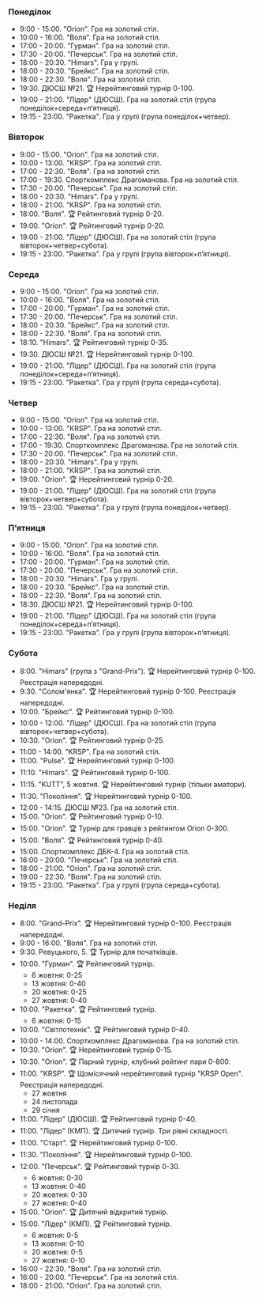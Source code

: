 
<h3 id="monday">Понеділок</h3>

* 9:00 - 15:00. "Orion". Гра на золотий стіл.
* 10:00 - 16:00. "Воля". Гра на золотий стіл.
* 17:00 - 20:00. "Гурман". Гра на золотий стіл.
* 17:30 - 20:00. "Печерськ". Гра на золотий стіл.
* 18:00 - 20:30. "Himars". Гра у групі.
* 18:00 - 20:30. "Брейкс". Гра на золотий стіл.
* 18:00 - 22:30. "Воля". Гра на золотий стіл.
* 19:30. ДЮСШ №21. 🏆 Нерейтинговий турнір 0-100.
* 19:00 - 21:00. "Лідер" (ДЮСШ). Гра на золотий стіл (група понеділок+середа+пʼятниця).
* 19:15 - 23:00. "Ракетка". Гра у групі (група понеділок+четвер).

<h3 id="tuesday">Вівторок</h3>

* 9:00 - 15:00. "Orion". Гра на золотий стіл.
* 10:00 - 13:00. "KRSP". Гра на золотий стіл.
* 17:00 - 22:30. "Воля". Гра на золотий стіл.
* 17:00 - 19:30. Спорткомплекс Драгоманова. Гра на золотий стіл.
* 17:30 - 20:00. "Печерськ". Гра на золотий стіл.
* 18:00 - 20:30. "Himars". Гра у групі.
* 18:00 - 21:00. "KRSP". Гра на золотий стіл.
* 18:00. "Воля". 🏆 Рейтинговий турнір 0-20.
* 19:00. "Orion". 🏆 Рейтинговий турнір 0-20.
* 19:00 - 21:00. "Лідер" (ДЮСШ). Гра на золотий стіл (група вівторок+четвер+субота).
* 19:15 - 23:00. "Ракетка". Гра у групі (група вівторок+пʼятниця).

<h3 id="wednesday">Середа</h3>

* 9:00 - 15:00. "Orion". Гра на золотий стіл.
* 10:00 - 16:00. "Воля". Гра на золотий стіл.
* 17:00 - 20:00. "Гурман". Гра на золотий стіл.
* 17:30 - 20:00. "Печерськ". Гра на золотий стіл.
* 18:00 - 20:30. "Брейкс". Гра на золотий стіл.
* 18:00 - 22:30. "Воля". Гра на золотий стіл.
* 18:10. "Himars". 🏆 Рейтинговий турнір 0-35.
* 19:30. ДЮСШ №21. 🏆 Нерейтинговий турнір 0-100.
* 19:00 - 21:00. "Лідер" (ДЮСШ). Гра на золотий стіл (група понеділок+середа+пʼятниця).
* 19:15 - 23:00. "Ракетка". Гра у групі (група середа+субота).

<h3 id="thursday">Четвер</h3>

* 9:00 - 15:00. "Orion". Гра на золотий стіл.
* 10:00 - 13:00. "KRSP". Гра на золотий стіл.
* 17:00 - 22:30. "Воля". Гра на золотий стіл.
* 17:00 - 19:30. Спорткомплекс Драгоманова. Гра на золотий стіл.
* 17:30 - 20:00. "Печерськ". Гра на золотий стіл.
* 18:00 - 20:30. "Himars". Гра у групі.
* 18:00 - 21:00. "KRSP". Гра на золотий стіл.
* 19:00. "Orion". 🏆 Нерейтинговий турнір 0-20.
* 19:00 - 21:00. "Лідер" (ДЮСШ). Гра на золотий стіл (група вівторок+четвер+субота).
* 19:15 - 23:00. "Ракетка". Гра у групі (група понеділок+четвер).

<h3 id="friday">Пʼятниця</h3>

* 9:00 - 15:00. "Orion". Гра на золотий стіл.
* 10:00 - 16:00. "Воля". Гра на золотий стіл.
* 17:00 - 20:00. "Гурман". Гра на золотий стіл.
* 17:30 - 20:00. "Печерськ". Гра на золотий стіл.
* 18:00 - 20:30. "Himars". Гра у групі.
* 18:00 - 20:30. "Брейкс". Гра на золотий стіл.
* 18:00 - 22:30. "Воля". Гра на золотий стіл.
* 18:30. ДЮСШ №21. 🏆 Нерейтинговий турнір 0-100.
* 19:00 - 21:00. "Лідер" (ДЮСШ). Гра на золотий стіл (група понеділок+середа+пʼятниця).
* 19:15 - 23:00. "Ракетка". Гра у групі (група вівторок+пʼятниця).

<h3 id="saturday">Субота</h3>

* 8:00. "Himars" (група з "Grand-Prix"). 🏆 Нерейтинговий турнір 0-100. Реєстрація напередодні.
* 9:30. "Солом'янка". 🏆 Нерейтинговий турнір 0-100. Реєстрація напередодні.
* 10:00. "Брейкс". 🏆 Рейтинговий турнір 0-100.
* 10:00 - 12:00. "Лідер" (ДЮСШ). Гра на золотий стіл (група вівторок+четвер+субота).
* 10:30. "Orion". 🏆 Рейтинговий турнір 0-25.
* 11:00 - 14:00. "KRSP". Гра на золотий стіл.
* 11:00. "Pulse". 🏆 Нерейтинговий турнір 0-100.
* 11:10. "Himars". 🏆 Рейтинговий турнір 0-100.
* 11:15. "KUTT", 5 жовтня. 🏆 Нерейтинговий турнір (тільки аматори).
* 11:30. "Покоління". 🏆 Нерейтинговий турнір 0-100.
* 12:00 - 14:15. ДЮСШ №23. Гра на золотий стіл.
* 15:00. "Orion". 🏆 Рейтинговий турнір 0-10.
* 15:00. "Orion". 🏆 Турнір для гравців з рейтингом Orion 0-300.
* 15:00. "Воля". 🏆 Рейтинговий турнір 0-40.
* 15:00. Спорткомплекс ДБК-4. Гра на золотий стіл.
* 16:00 - 20:00. "Печерськ". Гра на золотий стіл.
* 18:00 - 21:00. "Orion". Гра на золотий стіл.
* 19:00 - 22:30. "Воля". Гра на золотий стіл.
* 19:15 - 23:00. "Ракетка". Гра у групі (група середа+субота).

<h3 id="sunday">Неділя</h3>

* 8:00. "Grand-Prix". 🏆 Нерейтинговий турнір 0-100. Реєстрація напередодні.
* 9:00 - 16:00. "Воля". Гра на золотий стіл.
* 9:30. Ревуцького, 5. 🏆 Турнір для початківців.
* 10:00. "Гурман". 🏆 Рейтинговий турнір.
  * 6 жовтня: 0-25
  * 13 жовтня: 0-40
  * 20 жовтня: 0-25
  * 27 жовтня: 0-40
* 10:00. "Ракетка". 🏆 Рейтинговий турнір.
  * 6 жовтня: 0-15
* 10:00. "Світлотехнік". 🏆 Рейтинговий турнір 0-40.
* 10:00 - 14:00. Спорткомплекс Драгоманова. Гра на золотий стіл.
* 10:30. "Orion". 🏆 Нерейтинговий турнір 0-15.
* 10:30. "Orion". 🏆 Парний турнір, клубний рейтинг пари 0-800.
* 11:00. "KRSP". 🏆 Щомісячний нерейтинговий турнір "KRSP Open". Реєстрація напередодні.
  * 27 жовтня
  * 24 листопада
  * 29 січня
* 11:00. "Лідер" (ДЮСШ). 🏆 Рейтинговий турнір 0-40.
* 11:00. "Лідер" (КМП). 🏆 Дитячий турнір. Три рівні складності.
* 11:00. "Старт". 🏆 Нерейтинговий турнір 0-100.
* 11:30. "Покоління". 🏆 Нерейтинговий турнір 0-100.
* 12:00. "Печерськ". 🏆 Рейтинговий турнір 0-30.
  * 6 жовтня: 0-30
  * 13 жовтня: 0-40
  * 20 жовтня: 0-30
  * 27 жовтня: 0-40
* 15:00. "Orion". 🏆 Дитячий відкритий турнір.
* 15:00. "Лідер" (КМП). 🏆 Рейтинговий турнір.
  * 6 жовтня: 0-5
  * 13 жовтня: 0-10
  * 20 жовтня: 0-5
  * 27 жовтня: 0-10
* 16:00 - 22:30. "Воля". Гра на золотий стіл.
* 16:00 - 20:00. "Печерськ". Гра на золотий стіл.
* 18:00 - 21:00. "Orion". Гра на золотий стіл.
